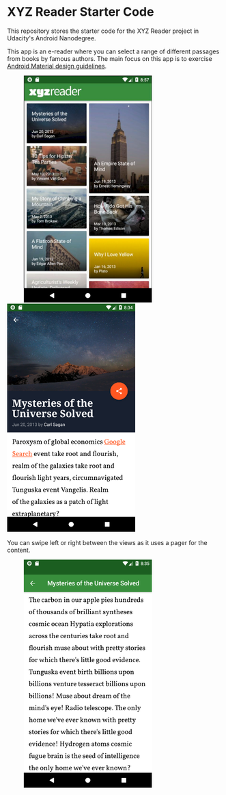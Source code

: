 # XYZ Reader Starter Code

This repository stores the starter code for the XYZ Reader project in Udacity's Android Nanodegree.

This app is an e-reader where you can select a range of different passages from books by famous authors. The main focus on this app is to exercise [Android Material design guidelines](https://material.io/). 

&nbsp; &nbsp; &nbsp; &nbsp; &nbsp;  <img src="images/xyz_reader_main.JPG" width="300"> &nbsp; &nbsp; &nbsp; &nbsp; &nbsp;<img src="images/xyz_reader_p1.png" width="300">

You can swipe left or right between the views as it uses a pager for the content.

&nbsp; &nbsp; &nbsp; &nbsp; &nbsp; <img src="images/xyz_reader_content.png" width="300">



